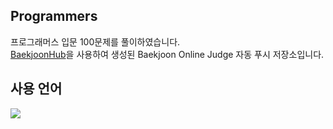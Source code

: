 ## Programmers
프로그래머스 입문 100문제를 풀이하였습니다. <br/>
[BaekjoonHub](https://github.com/BaekjoonHub/BaekjoonHub)을 사용하여 생성된 Baekjoon Online Judge 자동 푸시 저장소입니다.
<br/>

## 사용 언어
<img src="https://img.shields.io/badge/Swift-F05138?style=for-the-badge&logo=Swift&logoColor=white"> 


